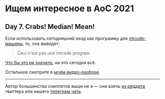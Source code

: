 # Ищем интересное в AoC 2021 

## Day 7. Crabs! Median! Mean! 

Если использовать сегодняшний вход как программу для [intcode-машины](https://adventofcode.com/2019/day/5), то, она выведет: 

> Ceci n'est pas une intcode program

[Что бы это ни значило](https://en.wikipedia.org/wiki/The_Treachery_of_Images), на это сегодня всё.

Остальное смотрите в [моём видео-разборе](https://youtu.be/6zKZ_L5ynzk). 


---

Автор большинства сниппетов выше не я — они взяты [из реддита](https://www.reddit.com/r/adventofcode/) твиттера или нашего [телеграм чата](https://t.me/konturAoC2021_chat).
